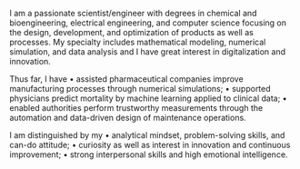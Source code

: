 I am a passionate scientist/engineer with degrees in chemical and bioengineering, electrical engineering, and computer science focusing on the design, development, and optimization of products as well as processes. My specialty includes mathematical modeling, numerical simulation, and data analysis and I have great interest in digitalization and innovation.

Thus far, I have 
• assisted pharmaceutical companies improve manufacturing processes through numerical simulations;
• supported physicians predict mortality by machine learning applied to clinical data; 
• enabled authorities perform trustworthy measurements through the automation and data-driven design of maintenance operations.

I am distinguished by my 
• analytical mindset, problem-solving skills, and can-do attitude;
• curiosity as well as interest in innovation and continuous improvement; 
• strong interpersonal skills and high emotional intelligence.

<!---
gtancev/gtancev is a ✨ special ✨ repository because its `README.md` (this file) appears on your GitHub profile.
You can click the Preview link to take a look at your changes.
--->
